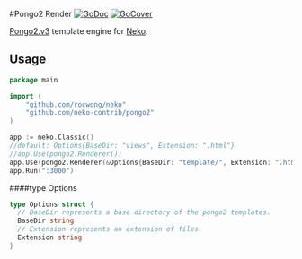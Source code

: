 #Pongo2 Render
[![GoDoc](http://img.shields.io/badge/go-documentation-blue.svg?style=flat-square)](https://godoc.org/github.com/neko-contrib/pongo2)
[![GoCover](http://gocover.io/_badge/github.com/neko-contrib/pongo2)](http://gocover.io/github.com/neko-contrib/pongo2)

[Pongo2.v3](https://github.com/flosch/pongo2) template engine for [Neko](https://github.com/rocwong/neko).

## Usage
~~~go
package main

import (
    "github.com/rocwong/neko"
    "github.com/neko-contrib/pongo2"
)

app := neko.Classic()
//default: Options{BaseDir: "views", Extension: ".html"}
//app.Use(pongo2.Renderer())
app.Use(pongo2.Renderer(&Options{BaseDir: "template/", Extension: ".html"}))
app.Run(":3000")
~~~

####type Options
~~~go
type Options struct {
  // BaseDir represents a base directory of the pongo2 templates.
  BaseDir string
  // Extension represents an extension of files.
  Extension string
}
~~~


